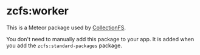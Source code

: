 zcfs:worker
=========================

This is a Meteor package used by
[CollectionFS](https://github.com/zcfs/Meteor-CollectionFS).

You don't need to manually add this package to your app. It is added when you
add the `zcfs:standard-packages` package.
